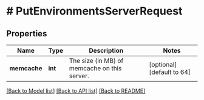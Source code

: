 # # PutEnvironmentsServerRequest

## Properties

Name | Type | Description | Notes
------------ | ------------- | ------------- | -------------
**memcache** | **int** | The size (in MB) of memcache on this server. | [optional] [default to 64]

[[Back to Model list]](../../README.md#models) [[Back to API list]](../../README.md#endpoints) [[Back to README]](../../README.md)
